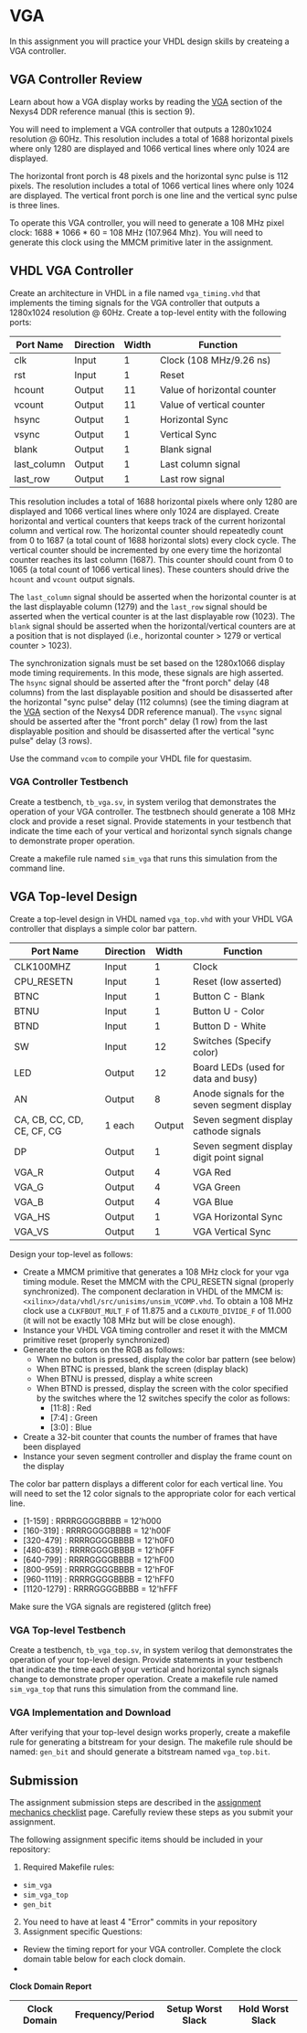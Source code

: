 # VGA

In this assignment you will practice your VHDL design skills by createing a VGA controller.

## VGA Controller Review

Learn about how a VGA display works by reading the [VGA](https://digilent.com/reference/programmable-logic/nexys-4-ddr/reference-manual) section of the Nexys4 DDR reference manual (this is section 9).

You will need to implement a VGA controller that outputs a 1280x1024 resolution @ 60Hz.
This resolution includes a total of 1688 horizontal pixels where only 1280 are displayed and 1066 vertical lines where only 1024 are displayed.

The horizontal front porch is 48 pixels and the horizontal sync pulse is 112 pixels.
The resolution includes a total of 1066 vertical lines where only 1024 are displayed.
The vertical front porch is one line and the vertical sync pulse is three lines.

To operate this VGA controller, you will need to generate a 108 MHz pixel clock: 1688 * 1066 * 60 = 108 MHz (107.964 Mhz).
You will need to generate this clock using the MMCM primitive later in the assignment.

## VHDL VGA Controller

Create an architecture in VHDL in a file named `vga_timing.vhd` that implements the timing signals for the VGA controller that outputs a 1280x1024 resolution @ 60Hz.
Create a top-level entity with the following ports:

| Port Name | Direction | Width | Function |
| ---- | ---- | ---- | ----  |
| clk | Input | 1 | Clock (108 MHz/9.26 ns) |
| rst | Input | 1 | Reset |
| hcount | Output | 11 | Value of horizontal counter |
| vcount | Output | 11 | Value of vertical counter |
| hsync | Output | 1 | Horizontal Sync |
| vsync | Output | 1 | Vertical Sync |
| blank | Output | 1 | Blank signal |
| last_column | Output | 1 | Last column signal |
| last_row | Output | 1 | Last row signal |

This resolution includes a total of 1688 horizontal pixels where only 1280 are displayed and 1066 vertical lines where only 1024 are displayed.
Create horizontal and vertical counters that keeps track of the current horizontal column and vertical row.
The horizontal counter should repeatedly count from 0 to 1687 (a total count of 1688 horizontal slots) every clock cycle.
The vertical counter should be incremented by one every time the horizontal counter reaches its last column (1687).
This counter should count from 0 to 1065 (a total count of 1066 vertical lines).
These counters should drive the `hcount` and `vcount` output signals.

The `last_column` signal should be asserted when the horizontal counter is at the last displayable column (1279) and the `last_row` signal should be asserted when the vertical counter is at the last displayable row (1023).
The `blank` signal should be asserted when the horizontal/vertical counters are at a position that is not displayed (i.e., horizontal counter > 1279 or vertical counter > 1023).

The synchronization signals must be set based on the 1280x1066 display mode timing requirements.
In this mode, these signals are high asserted.
The `hsync` signal should be asserted after the "front porch" delay (48 columns) from the last displayable position and should be disasserted after the horizontal "sync pulse" delay (112 columns) (see the timing diagram at the [VGA](https://digilent.com/reference/programmable-logic/nexys-4-ddr/reference-manual) section of the Nexys4 DDR reference manual).
The `vsync` signal should be asserted after the "front porch" delay (1 row) from the last displayable position and should be disasserted after the vertical "sync pulse" delay (3 rows).

Use the command `vcom` to compile your VHDL file for questasim.

### VGA Controller Testbench

Create a testbench, `tb_vga.sv`, in system verilog that demonstrates the operation of your VGA controller.
The testbnech should generate a 108 MHz clock and provide a reset signal.
Provide statements in your testbench that indicate the time each of your vertical and horizontal synch signals change to demonstrate proper operation.

Create a makefile rule named `sim_vga` that runs this simulation from the command line.

## VGA Top-level Design

Create a top-level design in VHDL named `vga_top.vhd` with your VHDL VGA controller that displays a simple color bar pattern.

| Port Name | Direction | Width | Function |
| ---- | ---- | ---- | ----  |
| CLK100MHZ | Input | 1 | Clock |
| CPU_RESETN | Input | 1 | Reset (low asserted) |
| BTNC | Input | 1 | Button C - Blank |
| BTNU | Input | 1 | Button U - Color |
| BTND | Input | 1 | Button D - White |
| SW | Input | 12 | Switches (Specify color) |
| LED | Output | 12 | Board LEDs (used for data and busy) |
| AN | Output | 8 | Anode signals for the seven segment display |
| CA, CB, CC, CD, CE, CF, CG | 1 each | Output | Seven segment display cathode signals |
| DP | Output | 1 | Seven segment display digit point signal |
| VGA_R | Output | 4 | VGA Red |
| VGA_G | Output | 4 | VGA Green |
| VGA_B | Output | 4 | VGA Blue |
| VGA_HS | Output | 1 | VGA Horizontal Sync |
| VGA_VS | Output | 1 | VGA Vertical Sync |


Design your top-level as follows:
* Create a MMCM primitive that generates a 108 MHz clock for your vga timing module. Reset the MMCM with the CPU_RESETN signal (properly synchronized). The component declaration in VHDL of the MMCM is: `<xilinx>/data/vhdl/src/unisims/unsim_VCOMP.vhd`. To obtain a 108 MHz clock use a `CLKFBOUT_MULT_F` of 11.875 and a `CLKOUT0_DIVIDE_F` of 11.000 (it will not be exactly 108 MHz but will be close enough).
* Instance your VHDL VGA timing controller and reset it with the MMCM primitive reset (properly synchronized)
* Generate the colors on the RGB as follows:
  * When no button is pressed, display the color bar pattern (see below)
  * When BTNC is pressed, blank the screen (display black)
  * When BTNU is pressed, display a white screen
  * When BTND is pressed, display the screen with the color specified by the switches where the 12 switches specify the color as follows:
    * [11:8] : Red
    * [7:4] : Green
    * [3:0] : Blue
* Create a 32-bit counter that counts the number of frames that have been displayed
* Instance your seven segment controller and display the frame count on the display

The color bar pattern displays a different color for each vertical line.
You will need to set the 12 color signals to the appropriate color for each vertical line.
  * [1-159] : RRRRGGGGBBBB = 12'h000
  * [160-319] : RRRRGGGGBBBB = 12'h00F
  * [320-479] : RRRRGGGGBBBB = 12'h0F0
  * [480-639] : RRRRGGGGBBBB = 12'h0FF
  * [640-799] : RRRRGGGGBBBB = 12'hF00
  * [800-959] : RRRRGGGGBBBB = 12'hF0F
  * [960-1119] : RRRRGGGGBBBB = 12'hFF0
  * [1120-1279] : RRRRGGGGBBBB = 12'hFFF


Make sure the VGA signals are registered (glitch free)

### VGA Top-level Testbench

Create a testbench, `tb_vga_top.sv`, in system verilog that demonstrates the operation of your top-level design.
Provide statements in your testbench that indicate the time each of your vertical and horizontal synch signals change to demonstrate proper operation.
Create a makefile rule named `sim_vga_top` that runs this simulation from the command line.

### VGA Implementation and Download

After verifying that your top-level design works properly, create a makefile rule for generating a bitstream for your design.
The makefile rule should be named: `gen_bit` and should generate a bitstream named `vga_top.bit`.

## Submission

The assignment submission steps are described in the [assignment mechanics checklist](../resources/assignment_mechanics.md#assignment-submission-checklist) page.
Carefully review these steps as you submit your assignment.

The following assignment specific items should be included in your repository:

1. Required Makefile rules:
  * `sim_vga`
  * `sim_vga_top`
  * `gen_bit`
2. You need to have at least 4 "Error" commits in your repository
3. Assignment specific Questions:
  * Review the timing report for your VGA controller. Complete the clock domain table below for each clock domain. 
  * 

**Clock Domain Report** 

| Clock Domain | Frequency/Period | Setup Worst Slack | Hold Worst Slack |
| ---- | ---- | ---- | --- |


<!--
Timing group example:
```
From Clock:  sys_clk_pin
  To Clock:  sys_clk_pin
```

-->